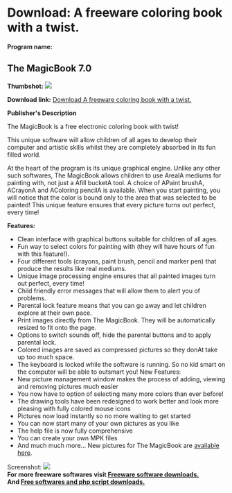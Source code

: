 # Download: A freeware coloring book with a twist.

**Program name:**

## The MagicBook 7.0

  
**Thumbshot:** ![](http://www.freewarefiles.com/screenshot/themagicbook_md.gif)   
  
**Download link:** [Download A freeware coloring book with a twist.](http://freesoftwares.boysofts.com/The-MagicBook_program_14912.html)  
  


**Publisher's Description**  
  


The MagicBook is a free electronic coloring book with twist! 

This unique software will allow children of all ages to develop their computer and artistic skills whilst they are completely absorbed in its fun filled world. 

At the heart of the program is its unique graphical engine. Unlike any other such softwares, The MagicBook allows children to use ArealA mediums for painting with, not just a Afill bucketA tool. A choice of APaint brushA, ACrayonA and AColoring pencilA is available. When you start painting, you will notice that the color is bound only to the area that was selected to be painted! This unique feature ensures that every picture turns out perfect, every time!

**Features:**

  * Clean interface with graphical buttons suitable for children of all ages. 
  * Fun way to select colors for painting with (they will have hours of fun with this feature!). 
  * Four different tools (crayons, paint brush, pencil and marker pen) that produce the results like real mediums. 
  * Unique image processing engine ensures that all painted images turn out perfect, every time! 
  * Child friendly error messages that will allow them to alert you of problems. 
  * Parental lock feature means that you can go away and let children explore at their own pace. 
  * Print images directly from The MagicBook. They will be automatically resized to fit onto the page. 
  * Options to switch sounds off, hide the parental buttons and to apply parental lock. 
  * Colored images are saved as compressed pictures so they donAt take up too much space. 
  * The keyboard is locked while the software is running. So no kid smart on the computer will be able to outsmart you! 
New Features: 
  * New picture management window makes the process of adding, viewing and removing pictures much easier 
  * You now have to option of selecting many more colors than ever before! 
  * The drawing tools have been redesigned to work better and look more pleasing with fully colored mouse icons 
  * Pictures now load instantly so no more waiting to get started 
  * You can now start many of your own pictures as you like 
  * The help file is now fully comprehensive 
  * You can create your own MPK files 
  * And much much more... 
New pictures for The MagicBook are [available here](http://www.nirp.co.uk/themagicbook/pictures.htm). 

  
  
Screenshot: ![](http://www.freewarefiles.com/screenshot/themagicbook.gif)   
**For more freeware softwares visit [Freeware software downloads.](http://freesoftwares.boysofts.com/)**   
**And [Free softwares and php script downloads.](http://www.boysofts.com/)**
